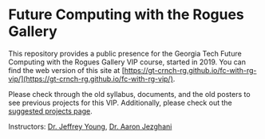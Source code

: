 # Future Computing with the Rogues Gallery
This repository provides a public presence for the Georgia Tech Future Computing with the Rogues Gallery VIP course, started in 2019. You can find the web version of this site at [https://gt-crnch-rg.github.io/fc-with-rg-vip/](https://gt-crnch-rg.github.io/fc-with-rg-vip/).

Please check through the old syllabus, documents, and the old posters to see previous projects for this VIP. Additionally, please check out the [suggested projects page](https://github.com/gt-crnch-rg/fc-with-rg-vip/blob/main/docs/new-vip-students/%5BNew%20Students%5D%20Current%20and%20Suggested%20Projects.md).

Instructors: [Dr. Jeffrey Young](https://jyoung3131.github.io/), [Dr. Aaron Jezghani](https://pace.gatech.edu/node/3096)
